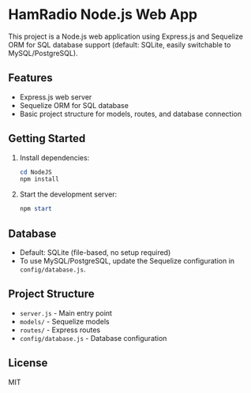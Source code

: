 # HamRadio Node.js Web App

This project is a Node.js web application using Express.js and Sequelize ORM for SQL database support (default: SQLite, easily switchable to MySQL/PostgreSQL).

## Features
- Express.js web server
- Sequelize ORM for SQL database
- Basic project structure for models, routes, and database connection

## Getting Started

1. Install dependencies:
   ```powershell
   cd NodeJS
   npm install
   ```
2. Start the development server:
   ```powershell
   npm start
   ```

## Database
- Default: SQLite (file-based, no setup required)
- To use MySQL/PostgreSQL, update the Sequelize configuration in `config/database.js`.

## Project Structure
- `server.js` - Main entry point
- `models/` - Sequelize models
- `routes/` - Express routes
- `config/database.js` - Database configuration

## License
MIT
